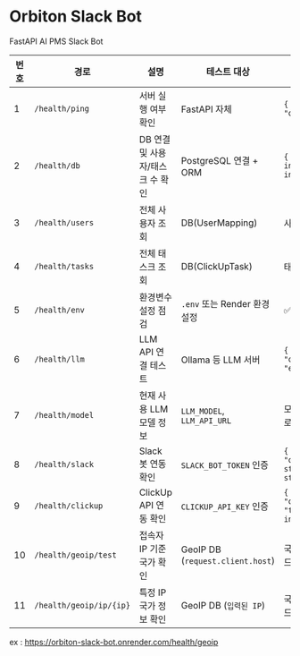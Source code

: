 # Orbiton Slack Bot 
FastAPI AI PMS Slack Bot

| 번호 | 경로                      | 설명                       | 테스트 대상                          | 예상 응답                                       |
| -- | ----------------------- | --------------------           | --------------------------------    | ----------------------------------------------  |
| 1  | `/health/ping`          | 서버 실행 여부 확인             | FastAPI 자체                        | `{ "status": "ok" }`                             |
| 2  | `/health/db`            | DB 연결 및 사용자/태스크 수 확인 | PostgreSQL 연결 + ORM               | `{ "users": int, "tasks": int }`                 |
| 3  | `/health/users`         | 전체 사용자 조회                | DB(UserMapping)                     | 사용자 리스트                                     |
| 4  | `/health/tasks`         | 전체 태스크 조회                | DB(ClickUpTask)                     | 태스크 리스트                                     |
| 5  | `/health/env`           | 환경변수 설정 점검              | `.env` 또는 Render 환경 설정         | ✅ / ❌                                         |
| 6  | `/health/llm`           | LLM API 연결 테스트             | Ollama 등 LLM 서버                  | `{ "status": "ok" or "error" }`                  |
| 7  | `/health/model`         | 현재 사용 LLM 모델 정보         | `LLM_MODEL`, `LLM_API_URL`          | 모델명, API 경로                                  |
| 8  | `/health/slack`         | Slack 봇 연동 확인              | `SLACK_BOT_TOKEN` 인증              | `{ "status": "ok", "team": str, "user": str }`   |
| 9  | `/health/clickup`       | ClickUp API 연동 확인          | `CLICKUP_API_KEY` 인증               | `{ "status": "ok", "team_count": int }`          |
| 10 | `/health/geoip/test`    | 접속자 IP 기준 국가 확인        | GeoIP DB (`request.client.host`)    | 국가명, ISO코드                                   |
| 11 | `/health/geoip/ip/{ip}` | 특정 IP 국가 정보 확인          | GeoIP DB (`입력된 IP`)              | 국가명, ISO코드                                   |


ex : https://orbiton-slack-bot.onrender.com/health/geoip
